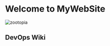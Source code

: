 # Welcome to MyWebSite

![zootopia](http://cdn.jsdelivr.net/gh/Black-Gold/MyNotes@master/docs/images/come_on_partner.jpg)

## DevOps Wiki
